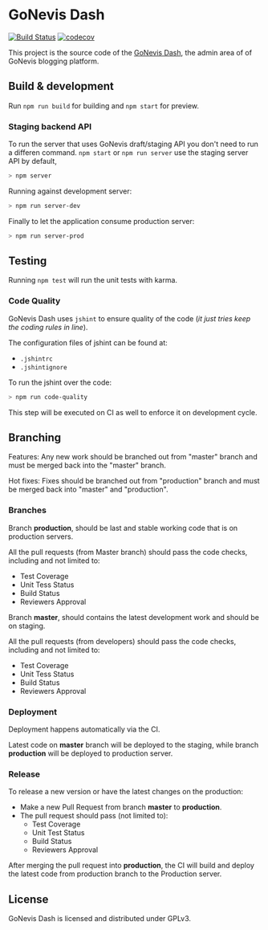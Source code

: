 # GoNevis Dash

[![Build Status](https://travis-ci.org/SavandBros/gonevis-dash.svg?branch=master)](https://travis-ci.org/SavandBros/gonevis-dash)
[![codecov](https://codecov.io/gh/SavandBros/gonevis-dash/branch/master/graph/badge.svg)](https://codecov.io/gh/SavandBros/gonevis-dash)

This project is the source code of the [GoNevis Dash](http://dash.gonevis.com), the admin area of of GoNevis blogging platform.

## Build & development

Run `npm run build` for building and `npm start` for preview.

### Staging backend API

To run the server that uses GoNevis draft/staging API you don't need to run a differen command. `npm start` or `npm run server` use the staging server API by default,

```bash
> npm server
```

Running against development server:

```bash
> npm run server-dev
```

Finally to let the application consume production server:

```bash
> npm run server-prod
```

## Testing

Running `npm test` will run the unit tests with karma.

### Code Quality

GoNevis Dash uses `jshint` to ensure quality of the code (_it just tries keep the coding rules in line_).

The configuration files of jshint can be found at:

* `.jshintrc`
* `.jshintignore`

To run the jshint over the code:

```bash
> npm run code-quality
```

This step will be executed on CI as well to enforce it on development cycle.

## Branching

Features: Any new work should be branched out from "master" branch and must be merged back into the "master" branch.

Hot fixes: Fixes should be branched out from "production" branch and must be merged back into "master" and "production".

### Branches

Branch **production**, should be last and stable working code that is on production servers.

All the pull requests (from Master branch) should pass the code checks, including and not limited to:

* Test Coverage
* Unit Tess Status
* Build Status
* Reviewers Approval

Branch **master**, should contains the latest development work and should be on staging.

All the pull requests (from developers) should pass the code checks, including and not limited to:

* Test Coverage
* Unit Tess Status
* Build Status
* Reviewers Approval

### Deployment

Deployment happens automatically via the CI.

Latest code on **master** branch will be deployed to the staging, while branch **production** will be deployed to production server.

### Release

To release a new version or have the latest changes on the production:

* Make a new Pull Request from branch **master** to **production**.
* The pull request should pass (not limited to):
  * Test Coverage
  * Unit Test Status
  * Build Status
  * Reviewers Approval

After merging the pull request into **production**, the CI will build and deploy the latest code from production branch to the Production server.

## License

GoNevis Dash is licensed and distributed under GPLv3.
